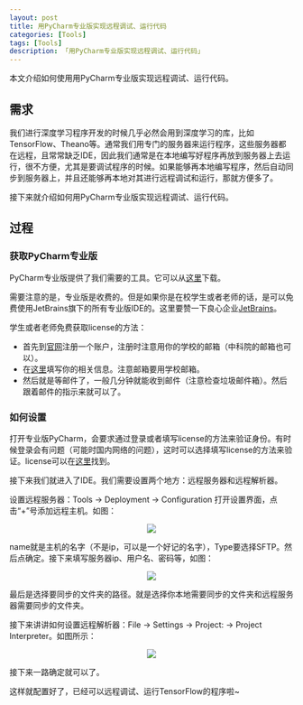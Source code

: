 ```yaml
---
layout: post  
title: 用PyCharm专业版实现远程调试、运行代码  
categories: [Tools]  
tags: [Tools]  
description: 「用PyCharm专业版实现远程调试、运行代码」   
---
```


本文介绍如何使用用PyCharm专业版实现远程调试、运行代码。

## 需求
我们进行深度学习程序开发的时候几乎必然会用到深度学习的库，比如TensorFlow、Theano等。通常我们用专门的服务器来运行程序，这些服务器都在远程，且常常缺乏IDE，因此我们通常是在本地编写好程序再放到服务器上去运行，很不方便，尤其是要调试程序的时候。如果能够再本地编写程序，然后自动同步到服务器上，并且还能够再本地对其进行远程调试和运行，那就方便多了。

接下来就介绍如何用PyCharm专业版实现远程调试、运行代码。

## 过程
### 获取PyCharm专业版
PyCharm专业版提供了我们需要的工具。它可以从[这里](https://www.jetbrains.com/pycharm/download/#section=windows)下载。

需要注意的是，专业版是收费的。但是如果你是在校学生或者老师的话，是可以免费使用JetBrains旗下的所有专业版IDE的。这里要赞一下良心企业[JetBrains](https://www.jetbrains.com/)。

学生或者老师免费获取license的方法：

- 首先到[官网](https://www.jetbrains.com/)注册一个账户，注册时注意用你的学校的邮箱（中科院的邮箱也可以）。
- 在[这里](https://www.jetbrains.com/shop/eform/students)填写你的相关信息。注意邮箱要用学校邮箱。
- 然后就是等邮件了，一般几分钟就能收到邮件（注意检查垃圾邮件箱）。然后跟着邮件的指示来就可以了。

### 如何设置
打开专业版PyCharm，会要求通过登录或者填写license的方法来验证身份。有时候登录会有问题（可能时国内网络的问题），这时可以选择填写license的方法来验证。license可以在[这里](https://account.jetbrains.com/licenses/assets)找到。

接下来我们就进入了IDE。我们需要设置两个地方：远程服务器和远程解析器。

设置远程服务器：Tools -> Deployment -> Configuration 打开设置界面，点击“+”号添加远程主机。如图：
<center>
	<p><img src="https://raw.githubusercontent.com/xiangrongzeng/xiangrongzeng.github.io/master/_posts/graph/pyc-add-server-1.jpg" align="center"></p>
</center>
name就是主机的名字（不是ip，可以是一个好记的名字），Type要选择SFTP。然后点确定。接下来填写服务器ip、用户名、密码等，如图：
<center>
	<p><img src="https://raw.githubusercontent.com/xiangrongzeng/xiangrongzeng.github.io/master/_posts/graph/pyc-add-server-2.jpg" align="center"></p>
</center>
最后是选择要同步的文件夹的路径。就是选择你本地需要同步的文件夹和远程服务器需要同步的文件夹。

接下来讲讲如何设置远程解析器：File -> Settings -> Project: -> Project Interpreter。如图所示：
<center>
	<p><img src="https://raw.githubusercontent.com/xiangrongzeng/xiangrongzeng.github.io/master/_posts/graph/pyc-add-remote-interpreter.jpg" align="center"></p>
</center>
接下来一路确定就可以了。

这样就配置好了，已经可以远程调试、运行TensorFlow的程序啦~

